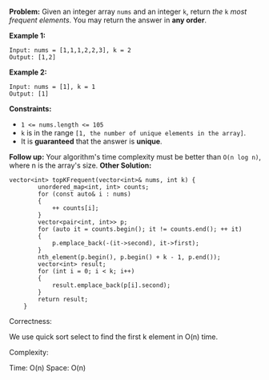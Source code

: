 **Problem:**
Given an integer array `nums` and an integer `k`, return *the* `k` *most frequent elements*. You may return the answer in **any order**.

 

**Example 1:**

```
Input: nums = [1,1,1,2,2,3], k = 2
Output: [1,2]
```

**Example 2:**

```
Input: nums = [1], k = 1
Output: [1]
```

 

**Constraints:**

- `1 <= nums.length <= 105`
- `k` is in the range `[1, the number of unique elements in the array]`.
- It is **guaranteed** that the answer is **unique**.

 

**Follow up:** Your algorithm's time complexity must be better than `O(n log n)`, where n is the array's size.
**Other Solution:**
```
vector<int> topKFrequent(vector<int>& nums, int k) {
        unordered_map<int, int> counts;
        for (const auto& i : nums) 
        {
            ++ counts[i];
        }
        vector<pair<int, int>> p;
        for (auto it = counts.begin(); it != counts.end(); ++ it) 
        {
            p.emplace_back(-(it->second), it->first);
        }
        nth_element(p.begin(), p.begin() + k - 1, p.end());
        vector<int> result;
        for (int i = 0; i < k; i++) 
        {
            result.emplace_back(p[i].second);
        }
        return result;
    }
```
Correctness:

We use quick sort select to find the first k element in O(n) time.

Complexity:

Time: O(n)
Space: O(n)